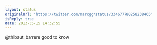 ```yaml
---
layout: status
originalUrl: 'https://twitter.com/marcgg/status/334677780258238465'
isReply: true
date: 2013-05-15 14:32:55
---
```


@thibaut_barrere good to know
